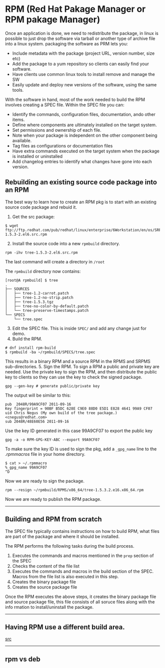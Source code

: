 # RPM (Red Hat Pakage Manager or RPM pakage Manager)

Once an application is done, we need to redistribute the package, in linux is
possible to just drop the software via tarball or another type of archive file
into a linux system. packaging the software as PRM lets you:
* Include metadata with the package (project URL, version number, size etc)
* Add the package to a yum repository so clients can easily find your software.
* Have clients use common linux tools to install remove and manage the SW
* Easily update and deploy new versions of the software, using the same tools.

With the software in hand, most of the work needed to build the RPM involves
creating a SPEC file. Within the SPEC file you can:
* Identify the commands, configuration files, documentation, ando other items.
* Define where components are ultimately installed on the target system.
* Set permissions and ownership of each file.
* Note when your package is independent on the other component being available.
* Tag files as configurations or documentation files
* Have extra commands executed on the target system when the package is
  installed or uninstalled
* Add changelog entries to identify what changes have gone into each version.

## Rebuilding an existing source code package into an RPM

The best way to learn how to create an RPM pkg is to start with an existing
source code package and rebuid it.
1. Get the src package:

```
$ wget ftp://ftp.redhat.com/pub/redhat/linux/enterprise/6Workstation/en/os/SRPMS/tree-1.5.3-2.el6.src.rpm
```
2. Install the source code into a new `rpmbuild` directory.
```
rpm -ihv tree-1.5.3-2.el6.src.rpm
```
The last command will create a directory in `/root`

The `rpmbuild` directory now contains:
```
[root@A rpmbuild] $ tree
.
├── SOURCES
│   ├── tree-1.2-carrot.patch
│   ├── tree-1.2-no-strip.patch
│   ├── tree-1.5.3.tgz
│   ├── tree-no-color-by-default.patch
│   └── tree-preserve-timestamps.patch
└── SPECS
    └── tree.spec
```

3. Edit the SPEC file. This is inside `SPEC/` and add any change just for demo.
4. Build the RPM.
```
# dnf install rpm-build
$ rpmbuild -ba ~/rpmbuild/SPECS/tree.spec
```
This results in a binary RPM and a source RPM in the RPMS and SRPMS sub-directories.
5. Sign the RPM. To sign a RPM a public and private key are needed. Use the
private key to sign the RPM, and then distribute the public key to clients so
they can use the key to check the signed package.

```
gpg --gen-key # generate public/private key
```
The output will be similar to this:
```
pub  2048R/99A9CF07 2011-09-16
Key fingerprint = 90BF B5DC 628E C9E0 88D0 E5D1 E828 4641 99A9 CF07
uid Chris Negus (My own build of the tree package.) <cnegus@redhat.com>
sub 2048R/48E60E56 2011-09-16
```

Use the key ID generated in this case 99A9CF07 to export the public key
```
gpg -a -o RPM-GPG-KEY-ABC --export 99A9CF07
```
To make sure the key ID is used to sign the pkg, add a `_gpg_name` line to the
*.rpmmacros* file in your home directory.
```
$ cat > ~/.rpmmacro
%_gpg_name 99A9CF07
^D
```
Now we are ready to sign the package.

```
rpm --resign ~/rpmbuild/RPMS/x86_64/tree-1.5.3.2.e16.x86_64.rpm
```
Now we are ready to publish the RPM package.
- - -

## Building and RPM from scratch

The SPEC file typically contains instructions on how to build RPM, what files
are part of the package and where it should be installed.

The RPM performs the following tasks during the build process.
1. Executes the commands and macros mentioned in the `prep` section of the SPEC
2. Checks the content of the file list
3. Executes the commands and macros in the build section of the SPEC. Macros from the
 file list is also executed in this step.
4. Creates the binary package file
5. Creates the source package file

Once the RPM executes the above steps, it creates the binary package file and
source package file, this file consists of all soruce files along with the info
rmation to install/uninstall the package.


---
## Having RPM use a different build area.
[src](http://ftp.rpm.org/max-rpm/s1-rpm-anywhere-different-build-area.html)



---

## rpm vs deb
